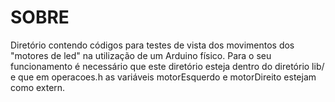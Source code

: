 # SOBRE

Diretório contendo códigos para testes de vista dos movimentos dos "motores de led" na utilização de um Arduino físico. Para o seu funcionamento é necessário que este diretório esteja dentro do diretório lib/ e que em operacoes.h as variáveis motorEsquerdo e motorDireito estejam como extern.